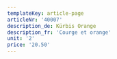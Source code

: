 ```yaml
---
templateKey: article-page
articleNr: '40007'
description_de: Kürbis Orange
description_fr: 'Courge et orange'
unit: '2'
price: '20.50'
---
```


